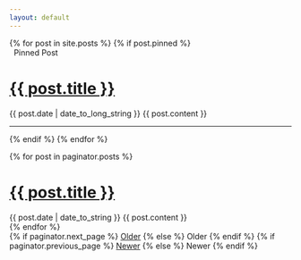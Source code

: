 ```yaml
---
layout: default
---
```


<div class="posts">
    {% for post in site.posts %}
    {% if post.pinned %}
      <div class="lead alert">
        <i class="fas fa-thumbtack"></i> &nbsp; Pinned Post 
      </div>
      <div class="post">
        <h1 class="post-title">
          <a href="{{ site.baseurl }}{{ post.url }}">
            {{ post.title }}
          </a>
        </h1>
        <div class="hr"></div>
        <span class="post-date">{{ post.date | date_to_long_string }}</span>
          {{ post.content }}
      </div>
      <hr>
    {% endif %}
  {% endfor %}



  {% for post in paginator.posts %}
  <div class="post">
    <h1 class="post-title">
      <a href="{{ post.url }}">
        {{ post.title }}
      </a>
    </h1>
    <span class="post-date">{{ post.date | date_to_string }}</span>
    {{ post.content }}
  </div>
  {% endfor %}
</div>

<div class="pagination">
  {% if paginator.next_page %}
    <a class="pagination-item older" href="{{ site.baseurl }}{{ paginator.next_page_path }}">Older</a>
  {% else %}
    <span class="pagination-item older">Older</span>
  {% endif %}
  {% if paginator.previous_page %}
    <a class="pagination-item newer" href="{{ site.baseurl }}{{paginator.previous_page_path}}">Newer</a>
  {% else %}
    <span class="pagination-item newer">Newer</span>
  {% endif %}
</div>
